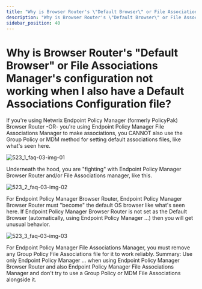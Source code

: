 ```yaml
---
title: "Why is Browser Router's \"Default Browser\" or File Associations Manager's configuration not working when I also have a Default Associations Configuration file?"
description: "Why is Browser Router's \"Default Browser\" or File Associations Manager's configuration not working when I also have a Default Associations Configuration file?"
sidebar_position: 40
---
```


# Why is Browser Router's "Default Browser" or File Associations Manager's configuration not working when I also have a Default Associations Configuration file?

If you're using Netwrix Endpoint Policy Manager (formerly PolicyPak) Browser Router -OR- you're
using Endpoint Policy Manager File Associations Manager to make associations, you CANNOT also use
the Group Policy or MDM method for setting default associations files, like what's seen here.

![523_1_faq-03-img-01](/images/endpointpolicymanager/troubleshooting/fileassociations/523_1_faq-03-img-01.webp)

Underneath the hood, you are "fighting" with Endpoint Policy Manager Browser Router and/or File
Associations manager, like this.

![523_2_faq-03-img-02](/images/endpointpolicymanager/troubleshooting/fileassociations/523_2_faq-03-img-02.webp)

For Endpoint Policy Manager Browser Router, Endpoint Policy Manager Browser Router must "become" the
default OS browser like what's seen here. If Endpoint Policy Manager Browser Router is not set as
the Default Browser (automatically, using Endpoint Policy Manager …) then you will get unusual
behavior.

![523_3_faq-03-img-03](/images/endpointpolicymanager/troubleshooting/fileassociations/523_3_faq-03-img-03.webp)

For Endpoint Policy Manager File Associations Manager, you must remove any Group Policy File
Associations file for it to work reliably.
Summary: Use only Endpoint Policy Manager … when using Endpoint Policy Manager Browser Router and
also Endpoint Policy Manager File Associations Manager and don't try to use a Group Policy or MDM
File Associations alongside it.
